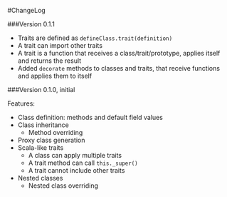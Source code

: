 #ChangeLog

###Version 0.1.1

* Traits are defined as `defineClass.trait(definition)`
* A trait can import other traits
* A trait is a function that receives a class/trait/prototype, applies itself and returns the result
* Added `decorate` methods to classes and traits, that receive functions and applies them to itself

###Version 0.1.0, initial

Features:
* Class definition: methods and default field values
* Class inheritance
  * Method overriding
* Proxy class generation
* Scala-like traits
  * A class can apply multiple traits
  * A trait method can call `this._super()`
  * A trait cannot include other traits
* Nested classes 
  * Nested class overriding